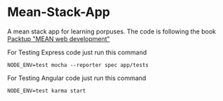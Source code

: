 # Mean-Stack-App
A mean stack app for learning porpuses.
The code is following the book 
[Packtup "MEAN web development"](https://www.packtpub.com/web-development/mean-web-development)

For Testing Express code just run this command
```
NODE_ENV=test mocha --reporter spec app/tests
``` 

For Testing Angular code just run this command
```
NODE_ENV=test karma start
``` 